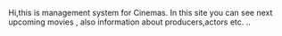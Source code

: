 Hi,this is management system for Cinemas. In this site you can see next upcoming movies , also information about producers,actors etc.
.. 